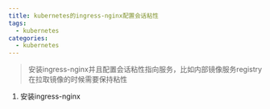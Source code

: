 ```yaml
---
title: kubernetes的ingress-nginx配置会话粘性
tags:
  - kubernetes
categories:
  - kubernetes
---
```


> 安装ingress-nginx并且配置会话粘性指向服务，比如内部镜像服务registry在拉取镜像的时候需要保持粘性


1. 安装ingress-nginx

